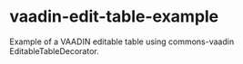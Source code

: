 vaadin-edit-table-example
=========================

Example of a VAADIN editable table using commons-vaadin EditableTableDecorator.
